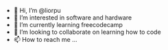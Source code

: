 - 👋 Hi, I’m @liorpu
- 👀 I’m interested in software and hardware 
- 🌱 I’m currently learning freecodecamp
- 💞️ I’m looking to collaborate on learning how to code
- 📫 How to reach me ...

<!---
liorpu/liorpu is a ✨ special ✨ repository because its `README.md` (this file) appears on your GitHub profile.
You can click the Preview link to take a look at your changes.
--->
